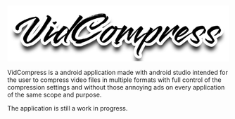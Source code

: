 ![](/misc/Logo.png)

VidCompress is a android application made with android studio intended for the user to compress video files in multiple formats with full control of the compression settings and without those annoying ads on every application of the same scope and purpose.

The application is still a work in progress.